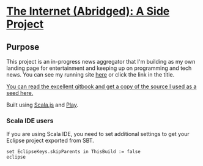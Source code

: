 # [The Internet (Abridged): A Side Project](http://internet-abridged.com/)

## Purpose

This project is an in-progress news aggregator that I'm building as my own landing page for entertainment and keeping up on
programming and tech news.  You can see my running site [here](http://internet-abridged.com/) or click the link in the title.

[You can read the excellent gitbook and get a copy of the source I used as a seed here.](https://gitter.im/ochrons/scalajs-spa-tutorial?utm_source=badge&utm_medium=badge&utm_campaign=pr-badge)

Built using [Scala.js](http://www.scala-js.org/) and [Play](https://www.playframework.com/).


### Scala IDE users

If you are using Scala IDE, you need to set additional settings to get your Eclipse project exported from SBT.

```
set EclipseKeys.skipParents in ThisBuild := false
eclipse
```
